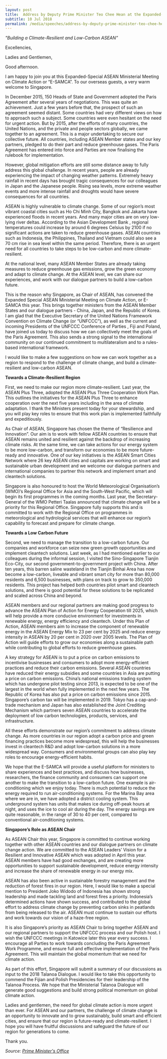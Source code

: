 ```yaml
---
layout: post
title:  Address by Deputy Prime Minister Teo Chee Hean at the Expanded-Special ASEAN Ministerial Meeting on Climate Action (E-SAMCA)
subtitle: 10 Jul 2018
permalink: /media/speeches/address-by-deputy-prime-minister-teo-chee-hean-at-the-expanded-special-asean-ministerial-meeting-on-climate-action-(e-samca)-10-july-2018
---
```


*"Building a Climate-Resilient and Low-Carbon ASEAN”*

Excellencies,  

Ladies and Gentlemen,  

Good afternoon.

I am happy to join you at this Expanded-Special ASEAN Ministerial Meeting on Climate Action or “E-SAMCA”. To our overseas guests, a very warm welcome to Singapore.  

In December 2015, 150 Heads of State and Government adopted the Paris Agreement after several years of negotiations. This was quite an achievement. Just a few years before that, the prospect of such an agreement seemed distant. Some countries had very different views on how to approach such a subject. Some countries were even hesitant on the need for urgent action. But by 2015, after the efforts of many countries, the United Nations, and the private and people sectors globally, we came together to an agreement. This is a major undertaking to secure our collective future. All countries, including ASEAN Member states and our key partners, pledged to do their part and reduce greenhouse gases. The Paris Agreement has entered into force and Parties are now finalising the rulebook for implementation.  

However, global mitigation efforts are still some distance away to fully address this global challenge. In recent years, people are already experiencing the impact of changing weather patterns. Extremely heavy rainfall in recent days has brought tragic consequences for our colleagues in Japan and the Japanese people. Rising sea levels, more extreme weather events and more intense rainfall and droughts would have severe consequences for all countries.

ASEAN is highly vulnerable to climate change. Some of our region’s most vibrant coastal cities such as Ho Chi Minh City, Bangkok and Jakarta have experienced floods in recent years. And many major cities are on very low-lying river deltas. According to the Asian Development Bank , regional temperatures could increase by around 6 degrees Celsius by 2100 if no significant actions are taken to reduce greenhouse gases. ASEAN countries such as Indonesia, the Philippines, Thailand and Vietnam could also see a 70 cm rise in sea level within the same period. Therefore, there is an urgent need for all countries to take steps to be low-carbon and more climate-resilient.  

At the national level, many ASEAN Member States are already taking measures to reduce greenhouse  gas emissions, grow the green economy and adapt to climate change. At the ASEAN level, we can share our experiences, and work with our dialogue partners to build a low-carbon future. 

This is the reason why Singapore, as Chair of ASEAN, has convened the Expanded Special ASEAN Ministerial Meeting on Climate Action, or E-SAMCA this year. This brings together ministers from the ASEAN Member States and our dialogue partners - China, Japan, and the Republic of Korea. I am glad that the Executive Secretary of the United Nations Framework Convention on Climate Change (or “UNFCCC”), as well as the current and incoming Presidents of the UNFCCC Conference of Parties  , Fiji and Poland, have joined us today to discuss how we can collectively meet the goals of the Paris Agreement. This also sends a strong signal to the international community on our continued commitment to multilateralism and to a rules-based international framework. 

I would like to make a few suggestions on how we can work together as a region to respond to the challenge of climate change, and build a climate-resilient and low-carbon ASEAN. 

**Towards a Climate-Resilient Region**

First, we need to make our region more climate-resilient. Last year, the ASEAN Plus Three, adopted the ASEAN Plus Three Cooperation Work Plan. This outlines the initiatives for the ASEAN Plus Three to enhance cooperation over the next five years including in the area of climate adaptation. I thank the Ministers present today for your stewardship, and you will play key roles to ensure that this work plan is implemented faithfully and expeditiously.  

As Chair of ASEAN, Singapore has chosen the theme of “Resilience and Innovation”. Our aim is to work with fellow ASEAN countries to ensure that ASEAN remains united and resilient against the backdrop of increasing climate risks. At the same time, we can take actions for our energy system to be more low-carbon, and transform our economies to be more future-ready and innovative. One of our key initiatives is the ASEAN Smart Cities Network where 26 key ASEAN cities and capitals are working on smart and sustainable urban development and we welcome our dialogue partners and international companies to partner this network and implement smart and cleantech solutions. 

Singapore is also honoured to host the World Meteorological Organisation’s (WMO)’s Regional Office for Asia and the South-West Pacific, which will begin its first programmes in the coming months. Last year, the Secretary-General of the WMO Petteri Taalas announced that climate change will be a priority for this Regional Office. Singapore fully supports this and is committed to work with the Regional Office on programmes in meteorological and hydrological services that will enhance our region’s capability to forecast and prepare for climate change. 

**Towards a Low Carbon Future**

Second, we need to manage the transition to a low-carbon future. Our companies and workforce can seize new green growth opportunities and implement cleantech solutions.  Last week, as I had mentioned earlier to our colleagues during the informal session, I visited the Sino-Singapore Tianjin Eco-City, our second government-to-government project with China. After ten years, this barren saline wasteland in the Tianjin Binhai Area has now become a low-carbon, liveable and vibrant smart city for more than 80,000 residents and 6,500 businesses, with plans on track to grow to 350,000 residents. This project has helped both countries pilot smart and cleantech solutions, and there is good potential for these solutions to be replicated and scaled across China and beyond.   

ASEAN members and our regional partners are making good progress to advance the ASEAN Plan of Action for Energy Cooperation till 2025, which will help provide a more conducive environment for investments in renewable energy, energy efficiency and cleantech. Under this Plan of Action, ASEAN members aim to increase the component of renewable energy in the ASEAN Energy Mix to 23 per cent by 2025 and reduce energy intensity in ASEAN by 20 per cent in 2020 over 2005 levels. The Plan of Action will guide efforts to grow our economies along a sustainable path while contributing to global efforts to reduce greenhouse gases. 

A key strategy for ASEAN is to put a price on carbon emissions to incentivise businesses and consumers to adopt more energy-efficient practices and reduce their carbon emissions.  Several ASEAN countries have reduced their energy subsidies and some countries in Asia are putting a price on carbon emissions. China’s national emissions trading system which has undergone pilot testing since 2013, is expected to be one of the largest in the world when fully implemented in the next few years. The Republic of Korea has also put a price on carbon emissions since 2015. Singapore’s carbon tax will be implemented in 2019. Tokyo has a cap-and-trade mechanism and Japan has also established the Joint Crediting Mechanism which partners seven ASEAN countries to accelerate the deployment of low carbon technologies, products, services, and infrastructure. 

All these efforts demonstrate our region’s commitment to address climate change. As more countries in our region adopt a carbon price and green financing practices become more widespread, this will help the businesses invest in cleantech R&D and adopt low-carbon solutions in a more widespread way. Consumers and environmental groups can also play key roles to encourage energy-efficient habits.

We hope that the E-SAMCA will provide a useful platform for ministers to share experiences and best practices, and discuss how businesses, researchers, the finance community and consumers can support one another to make the transition to a low-carbon future. One example is air-conditioning which we enjoy today. There is much potential to reduce the energy required to run air-conditioning systems. For the Marina Bay area where we are in, we have adopted a district cooling system. This underground system has units that makes ice during off-peak hours at night, and uses the ice to cool air during the day. The energy savings are quite reasonable, in the range of 30 to 40 per cent, compared to conventional air-conditioning systems.

**Singapore’s Role as ASEAN Chair**

As ASEAN Chair this year, Singapore is committed to continue working together with other ASEAN countries and our dialogue partners on climate change action. We are committed to the ASEAN Leaders’ Vision for a Resilient and Innovative ASEAN which was adopted in April this year.  ASEAN members have had good exchanges, and are creating more opportunities to support sustainable development, reduce energy intensity and increase the share of renewable energy in our energy mix. 

ASEAN has also been active in sustainable forestry management and the reduction of forest fires in our region. Here, I would like to make a special mention to President Joko Widodo of Indonesia has shown strong leadership and made tackling land and forest fires a priority.  Indonesia’s determined actions have shown success, and contributed to the global effort to address climate change by preventing carbon sinks in peatlands from being released to the air. ASEAN must continue to sustain our efforts and work towards our vision of a haze-free region.

It is also Singapore’s priority as ASEAN Chair to bring together ASEAN and our regional partners to support the UNFCCC process and our Polish host. I wish the UNFCCC meetings in Katowice later this year every success. I encourage all Parties to work towards concluding the Paris Agreement Work Programme, and ensure full and effective implementation of the Paris Agreement. This will maintain the global momentum that we need for climate action. 

As part of this effort, Singapore will submit a summary of our discussions as input to the 2018 Talanoa Dialogue.  I would like to take this opportunity to commend the Fijian and Polish Presidencies for their leadership of the Talanoa Process.  We hope that the Ministerial Talanoa Dialogue will generate good suggestions and build strong political momentum on global climate action. 

Ladies and gentlemen, the need for global climate action is more urgent than ever. For ASEAN and our partners, the challenge of climate change is an opportunity to innovate and to grow sustainably, build smart and efficient cities, and ensure that our region is future-ready and climate-resilient. I hope you will have fruitful discussions and safeguard the future of our region for generations to come.

Thank you.


*Source: [<a href="https://www.pmo.gov.sg/newsroom/dpm-teo-chee-hean-expanded-special-asean-ministerial-meeting-climate-action" target="_blank">Prime Minister's Office</a>](https://www.pmo.gov.sg/newsroom/dpm-teo-chee-hean-expanded-special-asean-ministerial-meeting-climate-action)*
